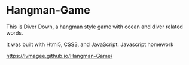 # Hangman-Game

This is Diver Down, a hangman style game with ocean and diver related words.

It was built with Html5, CSS3, and JavaScript.
Javascript homework

https://lvmagee.github.io/Hangman-Game/
